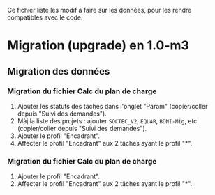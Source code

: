 Ce fichier liste les modif à faire sur les données, pour les rendre compatibles avec le code.

# Migration (upgrade) en 1.0-m3

## Migration des données

### Migration du fichier Calc du plan de charge
1) Ajouter les statuts des tâches dans l'onglet "Param" (copier/coller depuis "Suivi des demandes").
1) Màj la liste des projets : ajouter `SOCTEC_V2`, `EQUAR`, `BDNI-Mig`, etc. (copier/coller depuis "Suivi des demandes").
1) Ajouter le profil "Encadrant".
1) Affecter le profil "Encadrant" aux 2 tâches ayant le profil "*".

### Migration du fichier Calc du plan de charge
1) Ajouter le profil "Encadrant".
1) Affecter le profil "Encadrant" aux 2 tâches ayant le profil "*".
